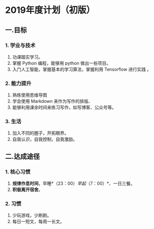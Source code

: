 # 2019年度计划（初版）



## 一.目标

### 1. 学业与技术

1. 功课踏实学习。
2. 掌握 Python 编程，能够用 python 做出一些项目。
3. 入门人工智能，掌握基本的学习算法，掌握利用 Tensorflow 进行实践 。

### 2. 能力提升

1. 熟练使用思维导图
2. 学会使用 Markdown 来作为写作的排版、
3. 能够利用课余时间来练习写作，如写博客、公众号等。

### 3. 生活

1. 加入不同的圈子，开拓眼界。
2. 自我认识，自我控制，自我激励。



## 二.达成途径

### 1. 核心习惯

1. **规律作息时间**，早睡*（23：00）*早起*（7：00）*、一日三餐。
2. **积极离开宿舍**。

### 2. 习惯

1. 少玩游戏，少刷剧。
2. 每日一短文，每周一长文。








